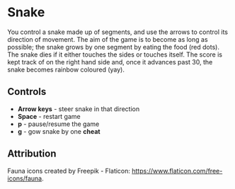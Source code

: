 # Snake

You control a snake made up of segments, and use the arrows to control its direction of movement. The aim of the game is to become as long as possible; the snake grows by one segment by eating the food (red dots). The snake dies if it either touches the sides or touches itself. The score is kept track of on the right hand side and, once it advances past 30, the snake becomes rainbow coloured (yay).

## Controls

- **Arrow keys** - steer snake in that direction
- **Space** - restart game
- **p** - pause/resume the game
- **g** - gow snake by one **cheat**

## Attribution

Fauna icons created by Freepik - Flaticon: https://www.flaticon.com/free-icons/fauna.